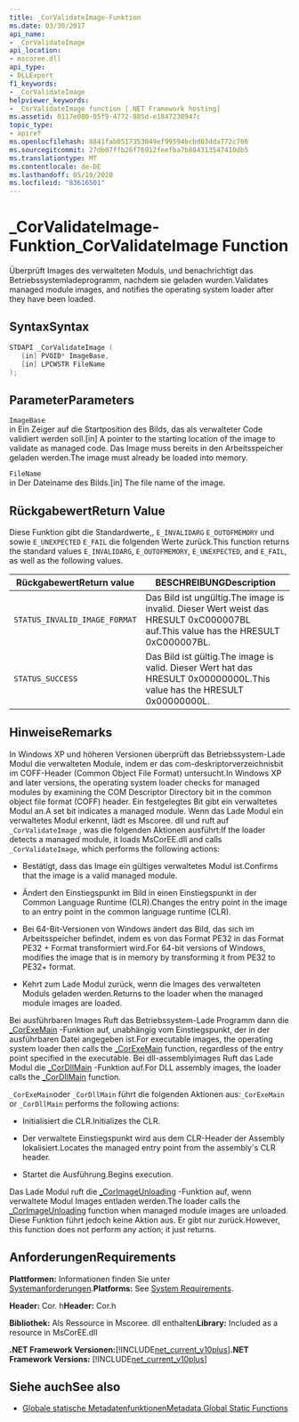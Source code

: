 ```yaml
---
title: _CorValidateImage-Funktion
ms.date: 03/30/2017
api_name:
- _CorValidateImage
api_location:
- mscoree.dll
api_type:
- DLLExport
f1_keywords:
- _CorValidateImage
helpviewer_keywords:
- _CorValidateImage function [.NET Framework hosting]
ms.assetid: 0117e080-05f9-4772-885d-e1847230947c
topic_type:
- apiref
ms.openlocfilehash: 8841fab0517353849ef99594bcbd03dda772c766
ms.sourcegitcommit: 27db07ffb26f76912feefba7b884313547410db5
ms.translationtype: MT
ms.contentlocale: de-DE
ms.lasthandoff: 05/19/2020
ms.locfileid: "83616501"
---
```

# <a name="_corvalidateimage-function"></a><span data-ttu-id="9269a-102">_CorValidateImage-Funktion</span><span class="sxs-lookup"><span data-stu-id="9269a-102">_CorValidateImage Function</span></span>
<span data-ttu-id="9269a-103">Überprüft Images des verwalteten Moduls, und benachrichtigt das Betriebssystemladeprogramm, nachdem sie geladen wurden.</span><span class="sxs-lookup"><span data-stu-id="9269a-103">Validates managed module images, and notifies the operating system loader after they have been loaded.</span></span>  
  
## <a name="syntax"></a><span data-ttu-id="9269a-104">Syntax</span><span class="sxs-lookup"><span data-stu-id="9269a-104">Syntax</span></span>  
  
```cpp  
STDAPI _CorValidateImage (
   [in] PVOID* ImageBase,  
   [in] LPCWSTR FileName  
);  
```  
  
## <a name="parameters"></a><span data-ttu-id="9269a-105">Parameter</span><span class="sxs-lookup"><span data-stu-id="9269a-105">Parameters</span></span>  
 `ImageBase`  
 <span data-ttu-id="9269a-106">in Ein Zeiger auf die Startposition des Bilds, das als verwalteter Code validiert werden soll.</span><span class="sxs-lookup"><span data-stu-id="9269a-106">[in] A pointer to the starting location of the image to validate as managed code.</span></span> <span data-ttu-id="9269a-107">Das Image muss bereits in den Arbeitsspeicher geladen werden.</span><span class="sxs-lookup"><span data-stu-id="9269a-107">The image must already be loaded into memory.</span></span>  
  
 `FileName`  
 <span data-ttu-id="9269a-108">in Der Dateiname des Bilds.</span><span class="sxs-lookup"><span data-stu-id="9269a-108">[in] The file name of the image.</span></span>  
  
## <a name="return-value"></a><span data-ttu-id="9269a-109">Rückgabewert</span><span class="sxs-lookup"><span data-stu-id="9269a-109">Return Value</span></span>  
 <span data-ttu-id="9269a-110">Diese Funktion gibt die Standardwerte,, `E_INVALIDARG` `E_OUTOFMEMORY` und sowie `E_UNEXPECTED` `E_FAIL` die folgenden Werte zurück.</span><span class="sxs-lookup"><span data-stu-id="9269a-110">This function returns the standard values `E_INVALIDARG`, `E_OUTOFMEMORY`, `E_UNEXPECTED`, and `E_FAIL`, as well as the following values.</span></span>  
  
|<span data-ttu-id="9269a-111">Rückgabewert</span><span class="sxs-lookup"><span data-stu-id="9269a-111">Return value</span></span>|<span data-ttu-id="9269a-112">BESCHREIBUNG</span><span class="sxs-lookup"><span data-stu-id="9269a-112">Description</span></span>|  
|------------------|-----------------|  
|`STATUS_INVALID_IMAGE_FORMAT`|<span data-ttu-id="9269a-113">Das Bild ist ungültig.</span><span class="sxs-lookup"><span data-stu-id="9269a-113">The image is invalid.</span></span> <span data-ttu-id="9269a-114">Dieser Wert weist das HRESULT 0xC000007BL auf.</span><span class="sxs-lookup"><span data-stu-id="9269a-114">This value has the HRESULT 0xC000007BL.</span></span>|  
|`STATUS_SUCCESS`|<span data-ttu-id="9269a-115">Das Bild ist gültig.</span><span class="sxs-lookup"><span data-stu-id="9269a-115">The image is valid.</span></span> <span data-ttu-id="9269a-116">Dieser Wert hat das HRESULT 0x00000000L.</span><span class="sxs-lookup"><span data-stu-id="9269a-116">This value has the HRESULT 0x00000000L.</span></span>|  
  
## <a name="remarks"></a><span data-ttu-id="9269a-117">Hinweise</span><span class="sxs-lookup"><span data-stu-id="9269a-117">Remarks</span></span>  
 <span data-ttu-id="9269a-118">In Windows XP und höheren Versionen überprüft das Betriebssystem-Lade Modul die verwalteten Module, indem er das com-deskriptorverzeichnisbit im COFF-Header (Common Object File Format) untersucht.</span><span class="sxs-lookup"><span data-stu-id="9269a-118">In Windows XP and later versions, the operating system loader checks for managed modules by examining the COM Descriptor Directory bit in the common object file format (COFF) header.</span></span> <span data-ttu-id="9269a-119">Ein festgelegtes Bit gibt ein verwaltetes Modul an.</span><span class="sxs-lookup"><span data-stu-id="9269a-119">A set bit indicates a managed module.</span></span> <span data-ttu-id="9269a-120">Wenn das Lade Modul ein verwaltetes Modul erkennt, lädt es Mscoree. dll und ruft auf `_CorValidateImage` , was die folgenden Aktionen ausführt:</span><span class="sxs-lookup"><span data-stu-id="9269a-120">If the loader detects a managed module, it loads MsCorEE.dll and calls `_CorValidateImage`, which performs the following actions:</span></span>  
  
- <span data-ttu-id="9269a-121">Bestätigt, dass das Image ein gültiges verwaltetes Modul ist.</span><span class="sxs-lookup"><span data-stu-id="9269a-121">Confirms that the image is a valid managed module.</span></span>  
  
- <span data-ttu-id="9269a-122">Ändert den Einstiegspunkt im Bild in einen Einstiegspunkt in der Common Language Runtime (CLR).</span><span class="sxs-lookup"><span data-stu-id="9269a-122">Changes the entry point in the image to an entry point in the common language runtime (CLR).</span></span>  
  
- <span data-ttu-id="9269a-123">Bei 64-Bit-Versionen von Windows ändert das Bild, das sich im Arbeitsspeicher befindet, indem es von das Format PE32 in das Format PE32 + Format transformiert wird.</span><span class="sxs-lookup"><span data-stu-id="9269a-123">For 64-bit versions of Windows, modifies the image that is in memory by transforming it from PE32 to PE32+ format.</span></span>  
  
- <span data-ttu-id="9269a-124">Kehrt zum Lade Modul zurück, wenn die Images des verwalteten Moduls geladen werden.</span><span class="sxs-lookup"><span data-stu-id="9269a-124">Returns to the loader when the managed module images are loaded.</span></span>  
  
 <span data-ttu-id="9269a-125">Bei ausführbaren Images Ruft das Betriebssystem-Lade Programm dann die [_CorExeMain](../../../../docs/framework/unmanaged-api/hosting/corexemain-function.md) -Funktion auf, unabhängig vom Einstiegspunkt, der in der ausführbaren Datei angegeben ist.</span><span class="sxs-lookup"><span data-stu-id="9269a-125">For executable images, the operating system loader then calls the [_CorExeMain](../../../../docs/framework/unmanaged-api/hosting/corexemain-function.md) function, regardless of the entry point specified in the executable.</span></span> <span data-ttu-id="9269a-126">Bei dll-assemblyimages Ruft das Lade Modul die [_CorDllMain](cordllmain-function.md) -Funktion auf.</span><span class="sxs-lookup"><span data-stu-id="9269a-126">For DLL assembly images, the loader calls the [_CorDllMain](cordllmain-function.md) function.</span></span>  
  
 <span data-ttu-id="9269a-127">`_CorExeMain`oder `_CorDllMain` führt die folgenden Aktionen aus:</span><span class="sxs-lookup"><span data-stu-id="9269a-127">`_CorExeMain` or `_CorDllMain` performs the following actions:</span></span>  
  
- <span data-ttu-id="9269a-128">Initialisiert die CLR.</span><span class="sxs-lookup"><span data-stu-id="9269a-128">Initializes the CLR.</span></span>  
  
- <span data-ttu-id="9269a-129">Der verwaltete Einstiegspunkt wird aus dem CLR-Header der Assembly lokalisiert.</span><span class="sxs-lookup"><span data-stu-id="9269a-129">Locates the managed entry point from the assembly's CLR header.</span></span>  
  
- <span data-ttu-id="9269a-130">Startet die Ausführung.</span><span class="sxs-lookup"><span data-stu-id="9269a-130">Begins execution.</span></span>  
  
 <span data-ttu-id="9269a-131">Das Lade Modul ruft die [_CorImageUnloading](corimageunloading-function.md) -Funktion auf, wenn verwaltete Modul Images entladen werden.</span><span class="sxs-lookup"><span data-stu-id="9269a-131">The loader calls the [_CorImageUnloading](corimageunloading-function.md) function when managed module images are unloaded.</span></span> <span data-ttu-id="9269a-132">Diese Funktion führt jedoch keine Aktion aus. Er gibt nur zurück.</span><span class="sxs-lookup"><span data-stu-id="9269a-132">However, this function does not perform any action; it just returns.</span></span>  
  
## <a name="requirements"></a><span data-ttu-id="9269a-133">Anforderungen</span><span class="sxs-lookup"><span data-stu-id="9269a-133">Requirements</span></span>  
 <span data-ttu-id="9269a-134">**Plattformen:** Informationen finden Sie unter [Systemanforderungen](../../get-started/system-requirements.md).</span><span class="sxs-lookup"><span data-stu-id="9269a-134">**Platforms:** See [System Requirements](../../get-started/system-requirements.md).</span></span>  
  
 <span data-ttu-id="9269a-135">**Header:** Cor. h</span><span class="sxs-lookup"><span data-stu-id="9269a-135">**Header:** Cor.h</span></span>  
  
 <span data-ttu-id="9269a-136">**Bibliothek:** Als Ressource in Mscoree. dll enthalten</span><span class="sxs-lookup"><span data-stu-id="9269a-136">**Library:** Included as a resource in MsCorEE.dll</span></span>  
  
 <span data-ttu-id="9269a-137">**.NET Framework Versionen:**[!INCLUDE[net_current_v10plus](../../../../includes/net-current-v10plus-md.md)]</span><span class="sxs-lookup"><span data-stu-id="9269a-137">**.NET Framework Versions:** [!INCLUDE[net_current_v10plus](../../../../includes/net-current-v10plus-md.md)]</span></span>  
  
## <a name="see-also"></a><span data-ttu-id="9269a-138">Siehe auch</span><span class="sxs-lookup"><span data-stu-id="9269a-138">See also</span></span>

- [<span data-ttu-id="9269a-139">Globale statische Metadatenfunktionen</span><span class="sxs-lookup"><span data-stu-id="9269a-139">Metadata Global Static Functions</span></span>](../metadata/metadata-global-static-functions.md)
